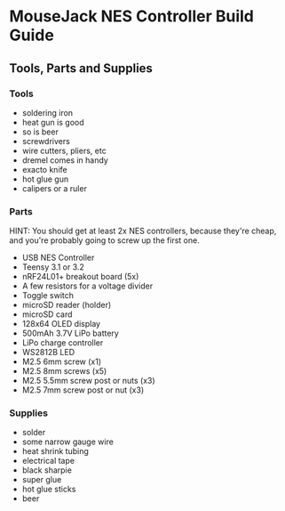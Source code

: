 # MouseJack NES Controller Build Guide

## Tools, Parts and Supplies

### Tools

- soldering iron
- heat gun is good
- so is beer
- screwdrivers
- wire cutters, pliers, etc
- dremel comes in handy
- exacto knife
- hot glue gun
- calipers or a ruler


### Parts

HINT: You should get at least 2x NES controllers, because they're cheap, and you're probably going to screw up the first one.

- USB NES Controller
- Teensy 3.1 or 3.2
- nRF24L01+ breakout board (5x)
- A few resistors for a voltage divider
- Toggle switch
- microSD reader (holder)
- microSD card
- 128x64 OLED display
- 500mAh 3.7V LiPo battery
- LiPo charge controller
- WS2812B LED
- M2.5 6mm screw (x1)
- M2.5 8mm screws (x5)
- M2.5 5.5mm screw post or nuts (x3)
- M2.5 7mm screw post or nut (x3)


### Supplies

- solder
- some narrow gauge wire
- heat shrink tubing
- electrical tape
- black sharpie
- super glue
- hot glue sticks
- beer
